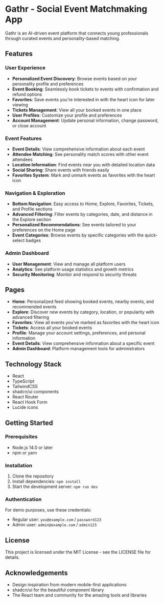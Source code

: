 
# Gathr - Social Event Matchmaking App

Gathr is an AI-driven event platform that connects young professionals through curated events and personality-based matching.

## Features

### User Experience
- **Personalized Event Discovery**: Browse events based on your personality profile and preferences
- **Event Booking**: Seamlessly book tickets to events with confirmation and refund options
- **Favorites**: Save events you're interested in with the heart icon for later viewing
- **Tickets Management**: View all your booked events in one place
- **User Profiles**: Customize your profile and preferences
- **Account Management**: Update personal information, change password, or close account

### Event Features
- **Event Details**: View comprehensive information about each event
- **Attendee Matching**: See personality match scores with other event attendees
- **Location Information**: Find events near you with detailed location data
- **Social Sharing**: Share events with friends easily
- **Favorites System**: Mark and unmark events as favorites with the heart icon

### Navigation & Exploration
- **Bottom Navigation**: Easy access to Home, Explore, Favorites, Tickets, and Profile sections
- **Advanced Filtering**: Filter events by categories, date, and distance in the Explore section
- **Personalized Recommendations**: See events tailored to your preferences on the Home page
- **Event Categories**: Browse events by specific categories with the quick-select badges

### Admin Dashboard
- **User Management**: View and manage all platform users
- **Analytics**: See platform usage statistics and growth metrics
- **Security Monitoring**: Monitor and respond to security threats

## Pages
- **Home**: Personalized feed showing booked events, nearby events, and recommended events
- **Explore**: Discover new events by category, location, or popularity with advanced filtering
- **Favorites**: View all events you've marked as favorites with the heart icon
- **Tickets**: Access all your booked events
- **Profile**: Manage your account settings, preferences, and personal information
- **Event Details**: View comprehensive information about a specific event
- **Admin Dashboard**: Platform management tools for administrators

## Technology Stack
- React
- TypeScript
- TailwindCSS
- shadcn/ui components
- React Router
- React Hook Form
- Lucide icons

## Getting Started

### Prerequisites
- Node.js 14.0 or later
- npm or yarn

### Installation
1. Clone the repository
2. Install dependencies: `npm install`
3. Start the development server: `npm run dev`

### Authentication
For demo purposes, use these credentials:
- Regular user: `you@example.com` / `password123`
- Admin user: `admin@example.com` / `admin123`

## License
This project is licensed under the MIT License - see the LICENSE file for details.

## Acknowledgements
- Design inspiration from modern mobile-first applications
- shadcn/ui for the beautiful component library
- The React team and community for the amazing tools and libraries
